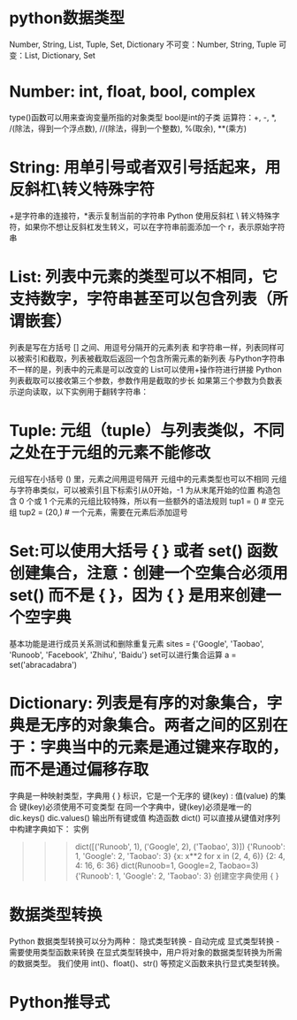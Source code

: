 # python数据类型
Number, String, List, Tuple, Set, Dictionary
不可变：Number, String, Tuple
可变：List, Dictionary, Set

# Number: int, float, bool, complex
type()函数可以用来查询变量所指的对象类型
bool是int的子类
运算符：+, -, *, /(除法，得到一个浮点数), //(除法，得到一个整数), %(取余), **(乘方)

# String: 用单引号或者双引号括起来，用反斜杠\转义特殊字符
+是字符串的连接符，*表示复制当前的字符串
Python 使用反斜杠 \ 转义特殊字符，如果你不想让反斜杠发生转义，可以在字符串前面添加一个 r，表示原始字符串

# List: 列表中元素的类型可以不相同，它支持数字，字符串甚至可以包含列表（所谓嵌套）
列表是写在方括号 [] 之间、用逗号分隔开的元素列表
和字符串一样，列表同样可以被索引和截取，列表被截取后返回一个包含所需元素的新列表
与Python字符串不一样的是，列表中的元素是可以改变的
List可以使用+操作符进行拼接
Python 列表截取可以接收第三个参数，参数作用是截取的步长
如果第三个参数为负数表示逆向读取，以下实例用于翻转字符串：

# Tuple: 元组（tuple）与列表类似，不同之处在于元组的元素不能修改
元组写在小括号 () 里，元素之间用逗号隔开
元组中的元素类型也可以不相同
元组与字符串类似，可以被索引且下标索引从0开始，-1 为从末尾开始的位置
构造包含 0 个或 1 个元素的元组比较特殊，所以有一些额外的语法规则
tup1 = ()    # 空元组
tup2 = (20,) # 一个元素，需要在元素后添加逗号

# Set:可以使用大括号 { } 或者 set() 函数创建集合，注意：创建一个空集合必须用 set() 而不是 { }，因为 { } 是用来创建一个空字典
基本功能是进行成员关系测试和删除重复元素
sites = {'Google', 'Taobao', 'Runoob', 'Facebook', 'Zhihu', 'Baidu'}
set可以进行集合运算
a = set('abracadabra')

# Dictionary: 列表是有序的对象集合，字典是无序的对象集合。两者之间的区别在于：字典当中的元素是通过键来存取的，而不是通过偏移存取
字典是一种映射类型，字典用 { } 标识，它是一个无序的 键(key) : 值(value) 的集合
键(key)必须使用不可变类型
在同一个字典中，键(key)必须是唯一的
dic.keys() dic.values() 输出所有键或值
构造函数 dict() 可以直接从键值对序列中构建字典如下：
实例
>>> dict([('Runoob', 1), ('Google', 2), ('Taobao', 3)])
{'Runoob': 1, 'Google': 2, 'Taobao': 3}
>>> {x: x**2 for x in (2, 4, 6)}
{2: 4, 4: 16, 6: 36}
>>> dict(Runoob=1, Google=2, Taobao=3)
{'Runoob': 1, 'Google': 2, 'Taobao': 3}
创建空字典使用 { }

# 数据类型转换
Python 数据类型转换可以分为两种：
隐式类型转换 - 自动完成
显式类型转换 - 需要使用类型函数来转换
在显式类型转换中，用户将对象的数据类型转换为所需的数据类型。 我们使用 int()、float()、str() 等预定义函数来执行显式类型转换。

# Python推导式
